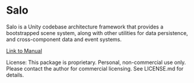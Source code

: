 # Salo

Salo is a Unity codebase architecture framework that provides a bootstrapped scene system, along with other utilities for data persistence, and cross-component data and event systems.

[Link to Manual](https://www.notion.so/Salo-Manual-1d15eb3be3278058876cd7eb3bf055b4)

License: This package is proprietary. Personal, non-commercial use only. Please contact the author for commercial licensing. See LICENSE.md for details.
